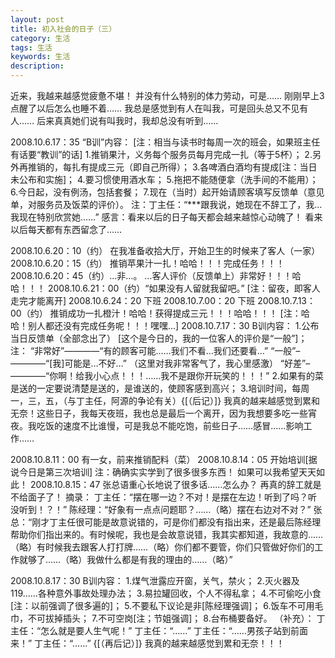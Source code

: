 ```yaml
---
layout: post
title: 初入社会的日子（三）
category: 生活
tags: 生活
keywords: 生活
description: 
---
```

近来，我越来越感觉疲惫不堪！
并没有什么特别的体力劳动，可是……
刚刚早上3点醒了以后怎么也睡不着……
我总是感觉到有人在叫我，可是回头总又不见有人……
后来真真她们说有叫我时，我却总没有听到……

2008.10.6.17：35
“B训”内容：
[注：相当与读书时每周一次的班会，如果班主任有话要“教训”的话]
1.推销果汁，义务每个服务员每月完成一扎（等于5杯）；
2.另外再推销的，每扎有提成三元（即自己所得）；
3.各啤酒白酒均有提成[注：当日未公布和实施]；
4.要习惯使用酒水车；
5.拖把不能随便拿（洗手间的不能用）；
6.今日起，没有例汤，包括套餐；
7.现在（当时）起开始请顾客填写反馈单（意见单，对服务员及饭菜的评价）。
注：丁主任：“***跟我说，她现在不辞工了，我…我现在特别欣赏她……”
感言：看来以后的日子每天都会越来越惊心动魄了！
看来以后每天都有东西留念了……

2008.10.6.20：10（约）
在我准备收拾大厅，开始卫生的时候来了客人（一家）
2008.10.6.20：15（约）
推销苹果汁一扎！哈哈！！！完成任务！！！
2008.10.6.20：45（约）…非…。
…客人评价（反馈单上）非常好！！！哈哈！！！
2008.10.6.21：00（约）“如果没有人留就我留吧。”
[注：留夜，即客人走完才能离开]
2008.10.6.24：20
下班
2008.10.7.00：20
下班
2008.10.7.13：00（约）
推销成功一扎橙汁！哈哈！获得提成三元！！！哈哈！！！
[注：哈哈！别人都还没有完成任务呢！！！嘿嘿...]
2008.10.7.17：30
B训内容：
1.公布当日反馈单（全部念出了）
[这个是今日的，我的一位客人的评价是“一般”]；
注：
“非常好”————“有的顾客可能……我们不看…我们还要看…”
“一般”–————“[我]可能是…不好…”
（这里对我非常客气了，我心里感激）
“好差”–————“你啊！给我小心点！！！……我不是跟你开玩笑的！！！”
2.如果有的菜是送的一定要说清楚是送的，是谁送的，使顾客感到高兴；
3.培训时间，每周一，三，五，（与丁主任，阿源的争论有关）{[（后记）]}
我真的越来越感觉到累和无奈！这些日子，我每天夜班，我也总是最后一个离开，因为我想要多吃一些宵夜。我吃饭的速度不比谁慢，可是我总不能吃饱，前些日子……感冒……影响工作……

2008.10.8.11：00
有一女，前来推销配料（菜）
2008.10.8.14：05
开始培训[据说今日是第三次培训]
注：确确实实学到了很多很多东西！
如果可以我希望天天如此！
2008.10.8.15：47
张总语重心长地说了很多话……怎么办？
再真的辞工就是不给面子了！
摘录：
丁主任：“摆在哪一边？不对！是摆在左边！听到了吗？听没听到！？！”
陈经理：“好象有一点点问题耶？……（略）摆在右边对不对？”
张总：“刚才丁主任很可能是故意说错的，可是你们都没有指出来，还是最后陈经理帮助你们指出来的。有时候呢，我也是会故意说错，我其实都知道，我故意的……（略）有时候我去跟客人打打牌……（略）你们都不要管，你们只管做好你们的工作就够了……（略）我做什么都是有我的理由的……（略）”

2008.10.8.17：30
B训内容：
1.煤气泄露应开窗，关气，禁火；
2.灭火器及119……各种意外事故处理办法；
3.易拉罐回收，个人不得私拿；
4.不可偷吃小食[注：以前强调了很多遍的]；
5.不要私下议论是非[陈经理强调]；
6.饭车不可用毛巾，不可拔掉插头；
7.不可空岗[注；节姐强调]；
8.台布桶要备好。
（补充）：
丁主任：“怎么就是要人生气呢！”
丁主任：“……”
丁主任：“……男孩子站到前面来！”
丁主任：“……”
{[（再后记）]}
我真的越来越感觉到累和无奈！！！